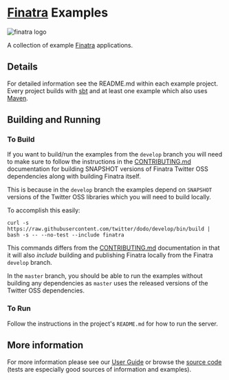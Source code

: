 # [Finatra][finatra] Examples

![finatra logo](../finatra_logo.png)

A collection of example [Finatra][finatra] applications.

## Details
For detailed information see the README.md within each
example project. Every project builds with [sbt](http://www.scala-sbt.org/) and
at least one example which also uses [Maven](http://maven.apache.org).


## Building and Running

### To Build
If you want to build/run the examples from the `develop` branch you will need to
make sure to follow the instructions in the
[CONTRIBUTING.md](../CONTRIBUTING.md) documentation for building SNAPSHOT
versions of Finatra Twitter OSS dependencies along with building Finatra itself.

This is because in the `develop` branch the examples depend on `SNAPSHOT` versions
of the Twitter OSS libraries which you will need to build locally.

To accomplish this easily:

```
curl -s https://raw.githubusercontent.com/twitter/dodo/develop/bin/build | bash -s -- --no-test --include finatra
```

This commands differs from the [CONTRIBUTING.md](../CONTRIBUTING.md) documentation in
that it will also *include* building and publishing Finatra locally from the Finatra
`develop` branch.

In the `master` branch, you should be able to run the examples without building any dependencies
as `master` uses the released versions of the Twitter OSS dependencies.

### To Run
Follow the instructions in the project's `README.md` for how to run the server.

## More information
For more information please see our [User Guide](https://twitter.github.io/finatra/user-guide/)
or browse the [source code][finatra] (tests are especially good sources of information and examples).

[finatra]: https://github.com/twitter/finatra

